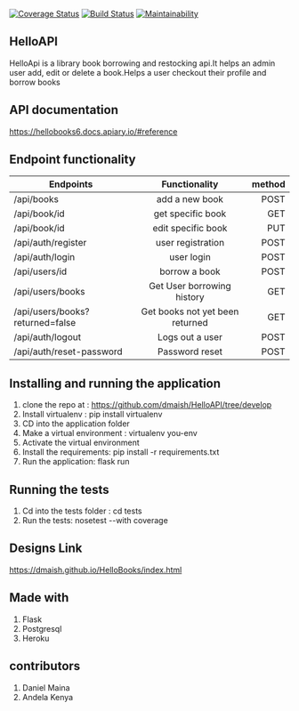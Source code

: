 [![Coverage Status](https://coveralls.io/repos/github/dmaish/HelloAPI/badge.svg?branch=tests)](https://coveralls.io/github/dmaish/HelloAPI?branch=tests)
[![Build Status](https://travis-ci.org/dmaish/HelloAPI.svg?branch=tests)](https://travis-ci.org/dmaish/HelloAPI)
[![Maintainability](https://api.codeclimate.com/v1/badges/3e91688355b14079fbc5/maintainability)](https://codeclimate.com/github/dmaish/HelloAPI/maintainability)

## HelloAPI
HelloApi is a library book borrowing and restocking api.It helps an admin user add, edit or delete a book.Helps a user checkout their profile and borrow books

## API documentation
https://hellobooks6.docs.apiary.io/#reference

## Endpoint functionality

| Endpoints                        | Functionality                    | method |
| -------------                    |:-------------:                   | -----: |
| /api/books                       | add a new book                   | POST   |
| /api/book/id                     | get specific book                | GET    |
| /api/book/id                     | edit specific book               | PUT    |
| /api/auth/register               | user registration                | POST   |
| /api/auth/login                  | user login                       | POST   |
| /api/users/id                    | borrow a book                    | POST   |
|/api/users/books                  |Get User borrowing history        |GET
|/api/users/books?returned=false   |Get books not yet been returned   |GET 
|/api/auth/logout                  |Logs out a user                   |POST
|/api/auth/reset-password          |Password reset                    |POST


## Installing and running the application
1. clone the repo at : https://github.com/dmaish/HelloAPI/tree/develop
2. Install virtualenv : pip install virtualenv
3. CD into the application folder
3. Make a virtual environment : virtualenv you-env
4. Activate the virtual environment
5. Install the requirements: pip install -r requirements.txt
6. Run the application: flask run

## Running the tests
1. Cd into the tests folder : cd tests
2. Run the tests: nosetest --with coverage

## Designs Link
https://dmaish.github.io/HelloBooks/index.html

## Made with
1. Flask
2. Postgresql
3. Heroku

## contributors
1. Daniel Maina
2. Andela Kenya
